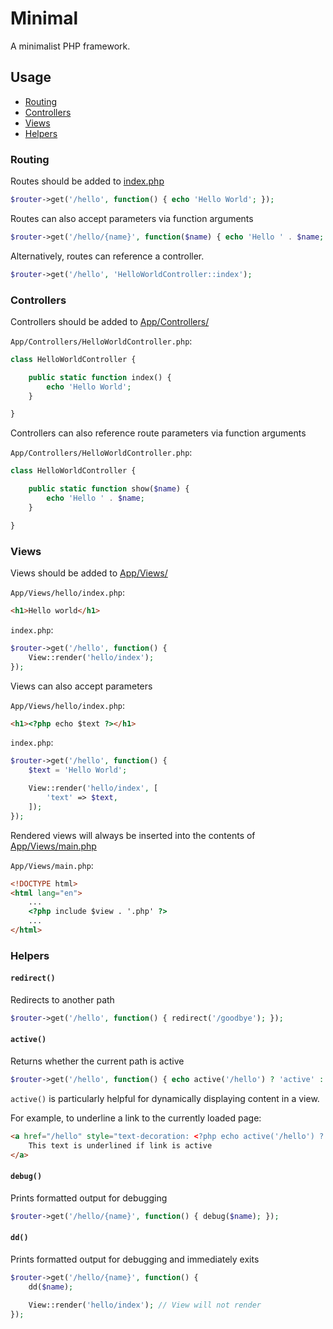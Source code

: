 # Minimal

A minimalist PHP framework.

## Usage
- [Routing](#routing) 
- [Controllers](#controllers) 
- [Views](#views) 
- [Helpers](#helpers) 

### Routing
Routes should be added to [index.php](index.php)
```php
$router->get('/hello', function() { echo 'Hello World'; });
```

Routes can also accept parameters via function arguments
```php
$router->get('/hello/{name}', function($name) { echo 'Hello ' . $name; });
```

Alternatively, routes can reference a controller.
```php
$router->get('/hello', 'HelloWorldController::index');
```

### Controllers
Controllers should be added to [App/Controllers/](App/Controllers/)

`App/Controllers/HelloWorldController.php`:

```php
class HelloWorldController {

    public static function index() {
        echo 'Hello World';
    }

}
```

Controllers can also reference route parameters via function arguments

`App/Controllers/HelloWorldController.php`:

```php
class HelloWorldController {

    public static function show($name) {
        echo 'Hello ' . $name;
    }

}
```

### Views
Views should be added to [App/Views/](App/Views/)

`App/Views/hello/index.php`:
```html
<h1>Hello world</h1>
```

`index.php`:
```php
$router->get('/hello', function() {
    View::render('hello/index');
});
```

Views can also accept parameters

`App/Views/hello/index.php`:
```html
<h1><?php echo $text ?></h1>
```

`index.php`:
```php
$router->get('/hello', function() {
    $text = 'Hello World';

    View::render('hello/index', [
        'text' => $text,
    ]);
});
```

Rendered views will always be inserted into the contents of [App/Views/main.php](App/Views/main.php)

`App/Views/main.php`:
```html
<!DOCTYPE html>
<html lang="en">
    ...
    <?php include $view . '.php' ?>
    ...
</html>
```

### Helpers

#### `redirect()`
Redirects to another path
```php
$router->get('/hello', function() { redirect('/goodbye'); });
```

#### `active()`
Returns whether the current path is active
```php
$router->get('/hello', function() { echo active('/hello') ? 'active' : 'inactive'; });
```

`active()` is particularly helpful for dynamically displaying content in a view.

For example, to underline a link to the currently loaded page:
```html
<a href="/hello" style="text-decoration: <?php echo active('/hello') ? 'underline' : 'none' ?>">
    This text is underlined if link is active
</a>
```

#### `debug()`
Prints formatted output for debugging
```php
$router->get('/hello/{name}', function() { debug($name); });
```

#### `dd()`
Prints formatted output for debugging and immediately exits
```php
$router->get('/hello/{name}', function() {
    dd($name);

    View::render('hello/index'); // View will not render
});
```
